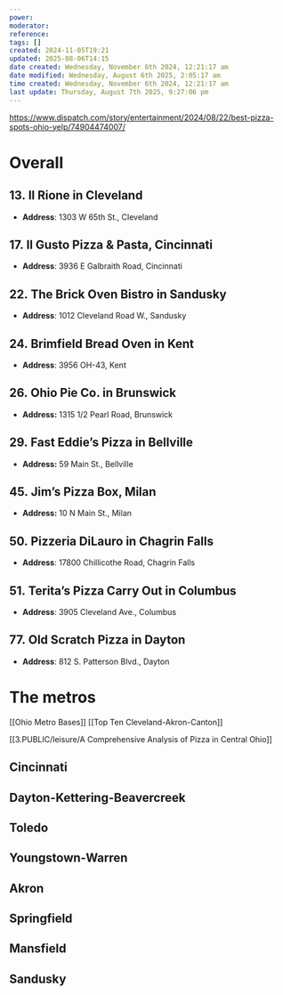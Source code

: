 ```yaml
---
power: 
moderator: 
reference: 
tags: []
created: 2024-11-05T19:21
updated: 2025-08-06T14:15
date created: Wednesday, November 6th 2024, 12:21:17 am
date modified: Wednesday, August 6th 2025, 2:05:17 am
time created: Wednesday, November 6th 2024, 12:21:17 am
last update: Thursday, August 7th 2025, 9:27:06 pm
---
```

https://www.dispatch.com/story/entertainment/2024/08/22/best-pizza-spots-ohio-yelp/74904474007/

# Overall
## 13. Il Rione in Cleveland
- **Address**: 1303 W 65th St., Cleveland
## 17. Il Gusto Pizza & Pasta, Cincinnati
- **Address**: 3936 E Galbraith Road, Cincinnati
## 22. The Brick Oven Bistro in Sandusky
- **Address**: 1012 Cleveland Road W., Sandusky
## 24. Brimfield Bread Oven in Kent
- **Address**: 3956 OH-43, Kent
## 26. Ohio Pie Co. in Brunswick
- **Address:** 1315 1/2 Pearl Road, Brunswick
## 29. Fast Eddie’s Pizza in Bellville
- **Address:** 59 Main St., Bellville
## 45. Jim’s Pizza Box, Milan
- **Address:** 10 N Main St., Milan
## 50. Pizzeria DiLauro in Chagrin Falls
- **Address**: 17800 Chillicothe Road, Chagrin Falls
## 51. Terita’s Pizza Carry Out in Columbus
- **Address**: 3905 Cleveland Ave., Columbus
## 77. Old Scratch Pizza in Dayton
- **Address**: 812 S. Patterson Blvd., Dayton

# The metros
[[Ohio Metro Bases]]
[[Top Ten Cleveland-Akron-Canton]]

[[3.PUBLIC/leisure/A Comprehensive Analysis of Pizza in Central Ohio]]
## Cincinnati
## Dayton-Kettering-Beavercreek
## Toledo
## Youngstown-Warren
## Akron
## Springfield
## Mansfield
## Sandusky